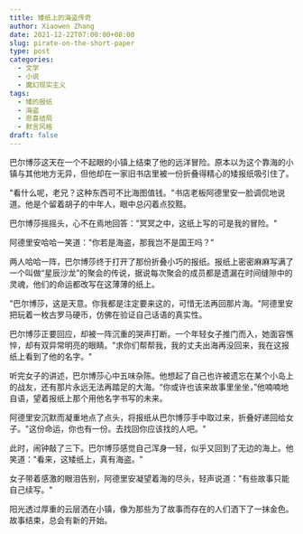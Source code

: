 ```yaml
---
title: 矮纸上的海盗传奇
author: Xiaowen Zhang
date: 2021-12-22T07:00:00+08:00
slug: pirate-on-the-short-paper
type: post
categories:
  - 文学
  - 小说
  - 魔幻现实主义
tags:
  - 矮的报纸
  - 海盗
  - 悲喜结局
  - 默言风格
draft: false
---
```


巴尔博莎这天在一个不起眼的小镇上结束了他的远洋冒险。原本以为这个靠海的小镇与其他地方无异，但他却在一家旧书店里被一份折叠得精心的矮报纸吸引住了。

"看什么呢，老兄？这种东西可不比海图值钱。"书店老板阿德里安一脸调侃地说道。他是个留着胡子的中年人，眼中总闪着点狡黠。

巴尔博莎摇摇头，心不在焉地回答："冥冥之中，这纸上写的可是我的冒险。"

阿德里安哈哈一笑道："你若是海盗，那我岂不是国王吗？"

两人哈哈一阵，巴尔博莎终于打开了那份折叠小巧的报纸。报纸上密密麻麻写满了一个叫做“星辰沙龙”的聚会的传说，据说每次聚会的成员都是遗漏在时间缝隙中的灵魂，他们的命运都改写在这薄薄的纸上。

"巴尔博莎，这是天意。你我都是注定要来这的，可惜无法再回那片海。"阿德里安把玩着一枚古罗马硬币，仿佛在验证自己话语的真实性。

巴尔博莎正要回应，却被一阵沉重的哭声打断。一个年轻女子推门而入，她面容憔悴，却有双异常明亮的眼睛。"求你们帮帮我，我的丈夫出海再没回来，我在这报纸上看到了他的名字。"

听完女子的讲述，巴尔博莎心中五味杂陈。他想起了自己也许被遗忘在某个小岛上的战友，还有那片永远无法再踏足的大海。“你或许也该来故事里坐坐，”他喃喃地自语，望着报纸上那个用他名字书写的未来。

阿德里安沉默而凝重地点了点头，将报纸从巴尔博莎手中取过来，折叠好递回给女子。"这份命运，你也有一份。去找回你应该找的人吧。"

此时，闹钟敲了三下。巴尔博莎感觉自己浑身一轻，似乎又回到了无边的海上。他笑道："看来，这矮纸上，真有海盗。"

女子带着感激的眼泪告别，阿德里安凝望着海的尽头，轻声说道："有些故事只能自己续写。"

阳光透过厚重的云层洒在小镇，像为那些为了故事而存在的人们洒下了一抹金色。故事结束，总会有新的开始。